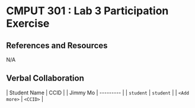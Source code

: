 # CMPUT 301 : Lab 3 Participation Exercise

## References and Resources

N/A
## Verbal Collaboration

| Student Name | CCID      |
| Jimmy Mo     | --------- |
| `student`    | `student` |
| `<Add more>` | `<CCID>`  |
